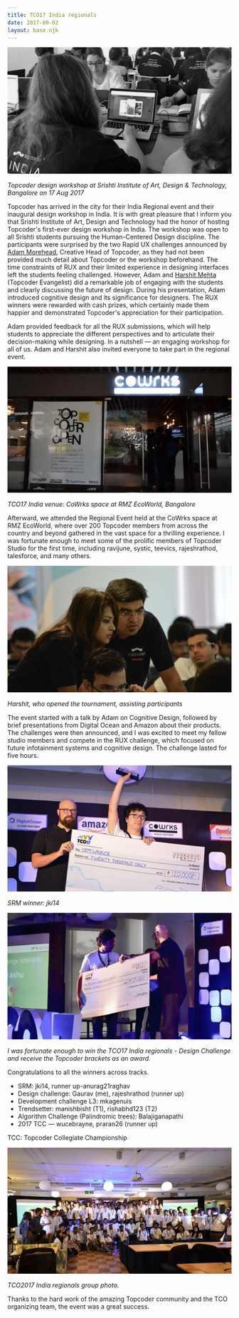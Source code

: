 ```yaml
---
title: TCO17 India regionals
date: 2017-09-02
layout: base.njk
---
```


<img class="aspect-ratio-3-2" src="/assets/images/2017/workshop.jpg" />

_Topcoder design workshop at Srishti Institute of Art, Design & Technology, Bangalore on 17 Aug 2017_

Topcoder has arrived in the city for their India Regional event and their inaugural design workshop in India. It is with great pleasure that I inform you that Srishti Institute of Art, Design and Technology had the honor of hosting Topcoder's first-ever design workshop in India. The workshop was open to all Srishti students pursuing the Human-Centered Design discipline. The participants were surprised by the two Rapid UX challenges announced by [Adam Morehead](https://www.linkedin.com/in/adroc/), Creative Head of Topcoder, as they had not been provided much detail about Topcoder or the workshop beforehand. The time constraints of RUX and their limited experience in designing interfaces left the students feeling challenged. However, Adam and [Harshit Mehta](https://www.linkedin.com/in/harshitmehta15) (Topcoder Evangelist) did a remarkable job of engaging with the students and clearly discussing the future of design. During his presentation, Adam introduced cognitive design and its significance for designers. The RUX winners were rewarded with cash prizes, which certainly made them happier and demonstrated Topcoder's appreciation for their participation.

Adam provided feedback for all the RUX submissions, which will help students to appreciate the different perspectives and to articulate their decision-making while designing. In a nutshell — an engaging workshop for all of us. Adam and Harshit also invited everyone to take part in the regional event.

<img class="aspect-ratio-3-2" src="/assets/images/2017/image7.jpg" />

_TCO17 India venue: CoWrks space at RMZ EcoWorld, Bangalore_

Afterward, we attended the Regional Event held at the CoWrks space at RMZ EcoWorld, where over 200 Topcoder members from across the country and beyond gathered in the vast space for a thrilling experience. I was fortunate enough to meet some of the prolific members of Topcoder Studio for the first time, including ravijune, systic, teevics, rajeshrathod, talesforce, and many others.

<img class="aspect-ratio-3-2" src="/assets/images/2017/image3.jpg" />

_Harshit, who opened the tournament, assisting participants_

The event started with a talk by Adam on Cognitive Design, followed by brief presentations from Digital Ocean and Amazon about their products. The challenges were then announced, and I was excited to meet my fellow studio members and compete in the RUX challenge, which focused on future infotainment systems and cognitive design. The challenge lasted for five hours.

<img class="aspect-ratio-3-2" src="/assets/images/2017/image12.jpg" />

_SRM winner: jki14_

<img class="aspect-ratio-3-2" src="/assets/images/2017/award.jpg" />

_I was fortunate enough to win the TCO17 India regionals - Design Challenge and receive the Topcoder brackets as an award._

Congratulations to all the winners across tracks.
- SRM: jki14, runner up-anurag21raghav
- Design challenge: Gaurav (me), rajeshrathod (runner up)
- Development challenge L3: mkagenuis
- Trendsetter: manishbisht (T1), rishabhd123 (T2)
- Algorithm Challenge (Palindromic trees): Balajiganapathi
- 2017 TCC — wucebrayne, praran26 (runner up)

TCC: Topcoder Collegiate Championship

<img class="aspect-ratio-3-2" src="/assets/images/2017/group.jpg" />

_TCO2017 India regionals group photo._

Thanks to the hard work of the amazing Topcoder community and the TCO organizing team, the event was a great success.
